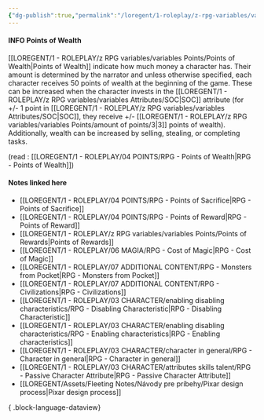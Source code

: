 ```yaml
---
{"dg-publish":true,"permalink":"/loregent/1-roleplay/z-rpg-variables/variables-points/points-of-wealth/"}
---
```


#### INFO Points of Wealth

[[LOREGENT/1 - ROLEPLAY/z RPG variables/variables Points/Points of Wealth\|Points of Wealth]] indicate how much money a character has. Their amount is determined by the narrator and unless otherwise specified, each character receives 50 points of wealth at the beginning of the game. These can be increased when the character invests in the [[LOREGENT/1 - ROLEPLAY/z RPG variables/variables Attributes/SOC\|SOC]] attribute (for +/- 1 point in [[LOREGENT/1 - ROLEPLAY/z RPG variables/variables Attributes/SOC\|SOC]], they receive +/- [[LOREGENT/1 - ROLEPLAY/z RPG variables/variables Points/amount of points/3\|3]] points of wealth). Additionally, wealth can be increased by selling, stealing, or completing tasks.

(read : [[LOREGENT/1 - ROLEPLAY/04 POINTS/RPG - Points of Wealth\|RPG - Points of Wealth]])

#### Notes linked here
- [[LOREGENT/1 - ROLEPLAY/04 POINTS/RPG - Points of Sacrifice\|RPG - Points of Sacrifice]]
- [[LOREGENT/1 - ROLEPLAY/04 POINTS/RPG - Points of Reward\|RPG - Points of Reward]]
- [[LOREGENT/1 - ROLEPLAY/z RPG variables/variables Points/Points of Rewards\|Points of Rewards]]
- [[LOREGENT/1 - ROLEPLAY/06 MAGIA/RPG - Cost of Magic\|RPG - Cost of Magic]]
- [[LOREGENT/1 - ROLEPLAY/07 ADDITIONAL CONTENT/RPG - Monsters from Pocket\|RPG - Monsters from Pocket]]
- [[LOREGENT/1 - ROLEPLAY/07 ADDITIONAL CONTENT/RPG - Civilizations\|RPG - Civilizations]]
- [[LOREGENT/1 - ROLEPLAY/03 CHARACTER/enabling disabling characteristics/RPG - Disabling Characteristic\|RPG - Disabling Characteristic]]
- [[LOREGENT/1 - ROLEPLAY/03 CHARACTER/enabling disabling characteristics/RPG - Enabling characteristics\|RPG - Enabling characteristics]]
- [[LOREGENT/1 - ROLEPLAY/03 CHARACTER/character in general/RPG - Character in general\|RPG - Character in general]]
- [[LOREGENT/1 - ROLEPLAY/03 CHARACTER/attributes skills talent/RPG - Passive Character Attribute\|RPG - Passive Character Attribute]]
- [[LOREGENT/Assets/Fleeting Notes/Návody pre príbehy/Pixar design process\|Pixar design process]]

{ .block-language-dataview}
